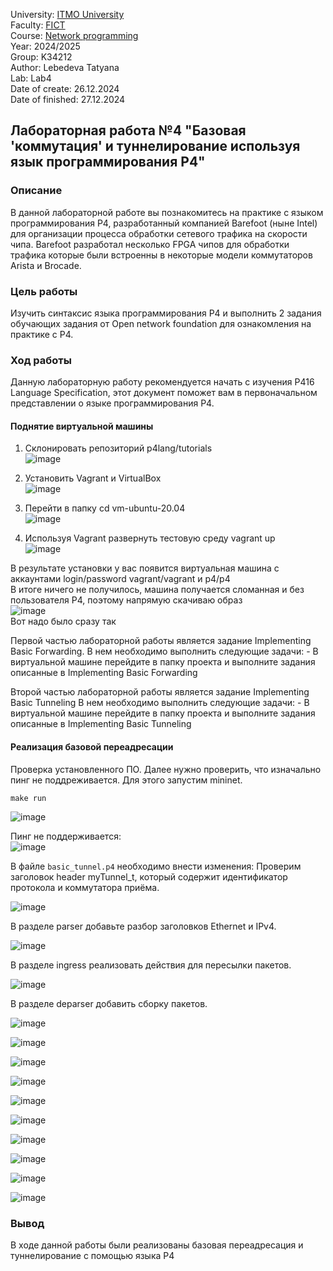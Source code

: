 University: [ITMO University](https://itmo.ru/ru/)  
Faculty: [FICT](https://fict.itmo.ru)  
Course: [Network programming](https://github.com/itmo-ict-faculty/network-programming)  
Year: 2024/2025  
Group: K34212  
Author: Lebedeva Tatyana      
Lab: Lab4  
Date of create: 26.12.2024  
Date of finished: 27.12.2024

## Лабораторная работа №4 "Базовая 'коммутация' и туннелирование используя язык программирования P4"

### Описание
В данной лабораторной работе вы познакомитесь на практике с языком программирования P4, разработанный компанией Barefoot (ныне Intel) для организации процесса обработки сетевого трафика на скорости чипа. Barefoot разработал несколько FPGA чипов для обработки трафика которые были встроенны в некоторые модели коммутаторов Arista и Brocade.

### Цель работы
Изучить синтаксис языка программирования P4 и выполнить 2 задания обучающих задания от Open network foundation для ознакомления на практике с P4.


### Ход работы
Данную лабораторную работу рекомендуется начать с изучения P416 Language Specification, этот документ поможет вам в первоначальном представлении о языке программирования P4.    
#### Поднятие виртуальной машины    
1. Склонировать репозиторий p4lang/tutorials    
   ![image](https://github.com/user-attachments/assets/72fe226d-b322-4c93-bf71-f3da6a96ee04)

3. Установить Vagrant и VirtualBox    
   ![image](https://github.com/user-attachments/assets/61cba581-637b-430f-8877-ca68e1f7e520)

5. Перейти в папку cd vm-ubuntu-20.04    
   ![image](https://github.com/user-attachments/assets/33ac7a4e-785d-4b46-bd06-5262c7e020b7)    

7. Используя Vagrant развернуть тестовую среду vagrant up    
   ![image](https://github.com/user-attachments/assets/42b64e6a-ca0f-4ea8-87bf-a8db1306bc86)
    
В результате установки у вас появится виртуальная машина с аккаунтами login/password vagrant/vagrant и p4/p4    
В итоге ничего не получилось, машина получается сломанная и без пользователя P4, поэтому напрямую скачиваю образ       
![image](https://github.com/user-attachments/assets/f3a58f5b-cb35-49ee-a796-52e70ca59665)    
Вот надо было сразу так


Первой частью лабораторной работы является задание Implementing Basic Forwarding. В нем необходимо выполнить следующие задачи: - В виртуальной машине перейдите в папку проекта и выполните задания описанные в Implementing Basic Forwarding     

Второй частью лабораторной работы является задание Implementing Basic Tunneling В нем необходимо выполнить следующие задачи: - В виртуальной машине перейдите в папку проекта и выполните задания описанные в Implementing Basic Tunneling    

#### Реализация базовой переадресации    
Проверка установленного ПО. Далее нужно проверить, что изначально пинг не поддреживается. Для этого запустим mininet.
```
make run
```
![image](https://github.com/user-attachments/assets/5ef048ab-e917-467a-8973-84fc5342fe2a)    

Пинг не поддерживается:    
![image](https://github.com/user-attachments/assets/af00785a-47fb-409d-bc33-8f511061aa81)    

В файле `basic_tunnel.p4` необходимо внести изменения:
Проверим заголовок header myTunnel_t, который содержит идентификатор протокола и коммутатора приёма.    

![image](https://github.com/user-attachments/assets/8419a37f-ca00-44a5-8101-ef9c2b324757)      

В разделе parser добавьте разбор заголовков Ethernet и IPv4.       

![image](https://github.com/user-attachments/assets/94d8c52c-ef91-4efa-a542-d56d27d6ade4)     

В разделе ingress реализовать действия для пересылки пакетов.     

![image](https://github.com/user-attachments/assets/deee17eb-604b-4ee0-bd81-ef17aa549ef5)       

В разделе deparser добавить сборку пакетов.
 
![image](https://github.com/user-attachments/assets/1a5d2f7d-a70a-453b-b2c2-66d86a769fa5)     

![image](https://github.com/user-attachments/assets/d6389dad-6489-4bf6-9dc9-ec88d4fc64e5)    

![image](https://github.com/user-attachments/assets/281640f1-f227-4708-a41a-a33ef8c3a34e)    

![image](https://github.com/user-attachments/assets/f60c91fc-f12c-4667-99b3-d94bccbac1be)    

![image](https://github.com/user-attachments/assets/3428ca20-70a9-4f5e-b9ed-68f06c7c99bf)     

![image](https://github.com/user-attachments/assets/4923b097-6554-4f52-95cd-e13e9cc9c7f6)     

![image](https://github.com/user-attachments/assets/e1222968-b866-4a79-b0e8-e71d7af88a07)     

![image](https://github.com/user-attachments/assets/fcfc0200-567f-4bed-b3e8-908d00a44600)     

![image](https://github.com/user-attachments/assets/41b21a5e-7e4f-4e10-87c5-f985a84cba41)     

![image](https://github.com/user-attachments/assets/2f9fa99b-d9e5-47ae-a7e3-c0076448194e)


### Вывод
В ходе данной работы были реализованы базовая переадресация и туннелирование с помощью языка P4


















 
